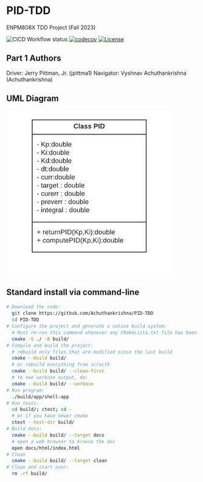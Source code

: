 # PID-TDD
ENPM808X TDD Project (Fall 2023)

![CICD Workflow status](https://github.com/Achuthankrishna/PID-TDD/actions/workflows/run-unit-test-and-upload-codecov.yml/badge.svg) [![codecov](https://codecov.io/gh/Achuthankrishna/PID-TDD/graph/badge.svg?token=VMLNO6Y0IQ)](https://codecov.io/gh/Achuthankrishna/PID-TDD) [![License](https://img.shields.io/badge/license-MIT-blue.svg)](LICENSE)

## Part 1 Authors
Driver: Jerry Pittman, Jr. (jpittma1)
Navigator: Vyshnav Achuthankrishna (Achuthankrishna)

## UML Diagram 
![alt text](/UML/UML1.jpeg)

## Standard install via command-line
```bash
# Download the code:
  git clone https://github.com/Achuthankrishna/PID-TDD
  cd PID-TDD
# Configure the project and generate a native build system:
  # Must re-run this command whenever any CMakeLists.txt file has been changed.
  cmake -S ./ -B build/
# Compile and build the project:
  # rebuild only files that are modified since the last build
  cmake --build build/
  # or rebuild everything from scracth
  cmake --build build/ --clean-first
  # to see verbose output, do:
  cmake --build build/ --verbose
# Run program:
  ./build/app/shell-app
# Run tests:
  cd build/; ctest; cd -
  # or if you have newer cmake
  ctest --test-dir build/
# Build docs:
  cmake --build build/ --target docs
  # open a web browser to browse the doc
  open docs/html/index.html
# Clean
  cmake --build build/ --target clean
# Clean and start over:
  rm -rf build/
```
